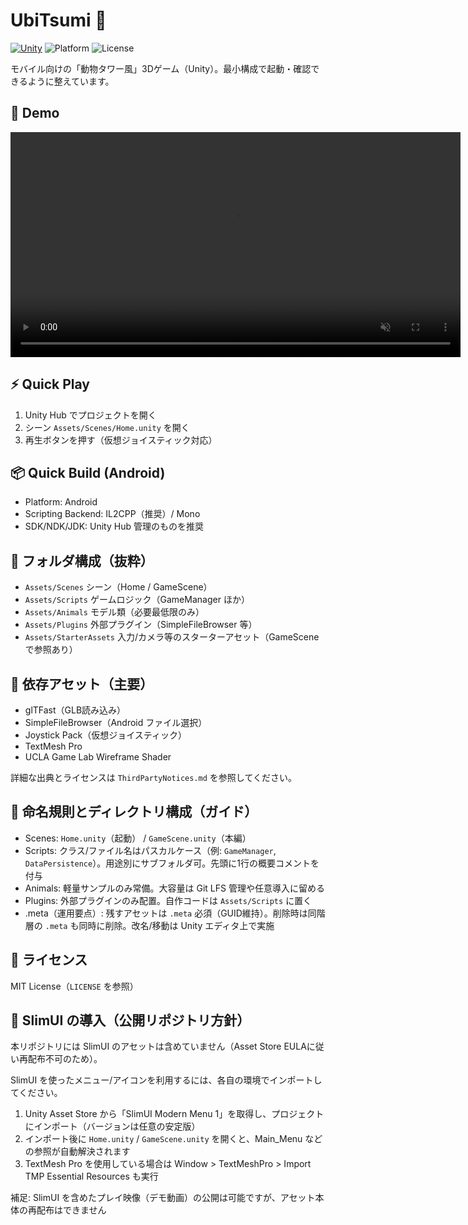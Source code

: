 ﻿# UbiTsumi 🐾

[![Unity](https://img.shields.io/badge/Unity-6000.0.48f1-blue?logo=unity)](#)
![Platform](https://img.shields.io/badge/Platform-Android-lightgrey)
![License](https://img.shields.io/badge/License-MIT-green)

モバイル向けの「動物タワー風」3Dゲーム（Unity）。最小構成で起動・確認できるように整えています。

## 🎥 Demo

<!-- README 上でそのまま再生（raw にするのがポイント）-->
<video
  src="https://raw.githubusercontent.com/shin1300/UbiTsumi/develop/docs/movie/demo.mp4"
  controls
  playsinline
  muted
  width="720">
</video>
## ⚡ Quick Play
1. Unity Hub でプロジェクトを開く
2. シーン `Assets/Scenes/Home.unity` を開く
3. 再生ボタンを押す（仮想ジョイスティック対応）

## 📦 Quick Build (Android)
- Platform: Android
- Scripting Backend: IL2CPP（推奨）/ Mono
- SDK/NDK/JDK: Unity Hub 管理のものを推奨

## 📁 フォルダ構成（抜粋）
- `Assets/Scenes` シーン（Home / GameScene）
- `Assets/Scripts` ゲームロジック（GameManager ほか）
- `Assets/Animals` モデル類（必要最低限のみ）
- `Assets/Plugins` 外部プラグイン（SimpleFileBrowser 等）
- `Assets/StarterAssets` 入力/カメラ等のスターターアセット（GameScene で参照あり）

## 🔗 依存アセット（主要）
- glTFast（GLB読み込み）
- SimpleFileBrowser（Android ファイル選択）
- Joystick Pack（仮想ジョイスティック）
- TextMesh Pro
- UCLA Game Lab Wireframe Shader

詳細な出典とライセンスは `ThirdPartyNotices.md` を参照してください。

## 🧭 命名規則とディレクトリ構成（ガイド）
- Scenes: `Home.unity`（起動） / `GameScene.unity`（本編）
- Scripts: クラス/ファイル名はパスカルケース（例: `GameManager`, `DataPersistence`）。用途別にサブフォルダ可。先頭に1行の概要コメントを付与
- Animals: 軽量サンプルのみ常備。大容量は Git LFS 管理や任意導入に留める
- Plugins: 外部プラグインのみ配置。自作コードは `Assets/Scripts` に置く
- .meta（運用要点）: 残すアセットは `.meta` 必須（GUID維持）。削除時は同階層の `.meta` も同時に削除。改名/移動は Unity エディタ上で実施

## 📜 ライセンス
MIT License（`LICENSE` を参照）

## 🧩 SlimUI の導入（公開リポジトリ方針）
本リポジトリには SlimUI のアセットは含めていません（Asset Store EULAに従い再配布不可のため）。

SlimUI を使ったメニュー/アイコンを利用するには、各自の環境でインポートしてください。

1. Unity Asset Store から「SlimUI Modern Menu 1」を取得し、プロジェクトにインポート（バージョンは任意の安定版）
2. インポート後に `Home.unity` / `GameScene.unity` を開くと、Main_Menu などの参照が自動解決されます
3. TextMesh Pro を使用している場合は Window > TextMeshPro > Import TMP Essential Resources も実行

補足: SlimUI を含めたプレイ映像（デモ動画）の公開は可能ですが、アセット本体の再配布はできません